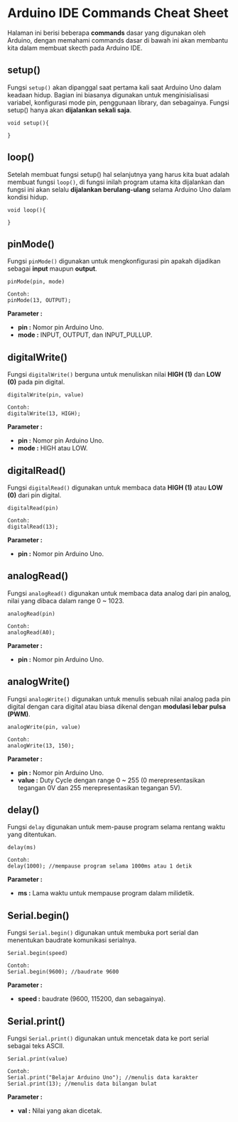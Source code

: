 # Arduino IDE Commands Cheat Sheet

Halaman ini berisi beberapa **commands** dasar yang digunakan oleh Arduino, dengan memahami commands dasar di bawah ini akan membantu kita dalam membuat skecth pada Arduino IDE.

## setup()
Fungsi ```setup()``` akan dipanggal saat pertama kali saat Arduino Uno dalam keadaan hidup. Bagian ini biasanya digunakan untuk menginisialisasi variabel, konfigurasi mode pin, penggunaan library, dan sebagainya. Fungsi setup() hanya akan **dijalankan sekali saja**.
```
void setup(){

}
```

## loop()
Setelah membuat fungsi setup() hal selanjutnya yang harus kita buat adalah membuat fungsi ```loop()```, di fungsi inilah program utama kita dijalankan dan fungsi ini akan selalu **dijalankan berulang-ulang** selama Arduino Uno dalam kondisi hidup.
```
void loop(){

}
```

## pinMode()
Fungsi ```pinMode()``` digunakan untuk mengkonfigurasi pin apakah dijadikan sebagai **input** maupun **output**.
```
pinMode(pin, mode)

Contoh:
pinMode(13, OUTPUT);
```
**Parameter :**
* **pin :** Nomor pin Arduino Uno.
* **mode :** INPUT, OUTPUT, dan INPUT_PULLUP.

## digitalWrite()
Fungsi ```digitalWrite()``` berguna untuk menuliskan nilai **HIGH (1)** dan **LOW (0)** pada pin digital.
```
digitalWrite(pin, value)

Contoh:
digitalWrite(13, HIGH);
```
**Parameter :**
* **pin :** Nomor pin Arduino Uno.
* **mode :** HIGH atau LOW.

## digitalRead()
Fungsi ```digitalRead()``` digunakan untuk membaca data **HIGH (1)** atau **LOW (0)** dari pin digital.
```
digitalRead(pin)

Contoh:
digitalRead(13);
```
**Parameter :**
* **pin :** Nomor pin Arduino Uno.

## analogRead()
Fungsi ```analogRead()``` digunakan untuk membaca data analog dari pin analog, nilai yang dibaca dalam range 0 ~ 1023.
```
analogRead(pin)

Contoh:
analogRead(A0);
```
**Parameter :**
* **pin :** Nomor pin Arduino Uno.

## analogWrite()
Fungsi ```analogWrite()``` digunakan untuk menulis sebuah nilai analog pada pin digital dengan cara digital atau biasa dikenal dengan **modulasi lebar pulsa (PWM)**.
```
analogWrite(pin, value)

Contoh:
analogWrite(13, 150);
```
**Parameter :**
* **pin :** Nomor pin Arduino Uno.
* **value :** Duty Cycle dengan range 0 ~ 255 (0 merepresentasikan tegangan 0V dan 255 merepresentasikan tegangan 5V).

## delay()
Fungsi ```delay``` digunakan untuk mem-pause program selama rentang waktu yang ditentukan.
```
delay(ms)

Contoh:
delay(1000); //mempause program selama 1000ms atau 1 detik
```
**Parameter :**
* **ms :** Lama waktu untuk mempause program dalam milidetik.

## Serial.begin()
Fungsi ```Serial.begin()``` digunakan untuk membuka port serial dan menentukan baudrate komunikasi serialnya.
```
Serial.begin(speed)

Contoh:
Serial.begin(9600); //baudrate 9600
```
**Parameter :**
* **speed :** baudrate (9600, 115200, dan sebagainya).

## Serial.print()
Fungsi ```Serial.print()``` digunakan untuk mencetak data ke port serial sebagai teks ASCII.
```
Serial.print(value)

Contoh:
Serial.print("Belajar Arduino Uno"); //menulis data karakter
Serial.print(13); //menulis data bilangan bulat
```
**Parameter :**
* **val :** Nilai yang akan dicetak.
